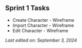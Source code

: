 ## Sprint 1 Tasks

- Create Character - Wireframe
- Import Character - Wireframe
- Edit Character - Wireframe

*Last edited on: September 3, 2024*